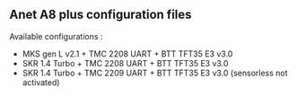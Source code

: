 ## Anet A8 plus configuration files

Available configurations :
* MKS gen L v2.1 + TMC 2208 UART + BTT TFT35 E3 v3.0
* SKR 1.4 Turbo + TMC 2208 UART + BTT TFT35 E3 v3.0
* SKR 1.4 Turbo + TMC 2209 UART + BTT TFT35 E3 v3.0 (sensorless not activated)
